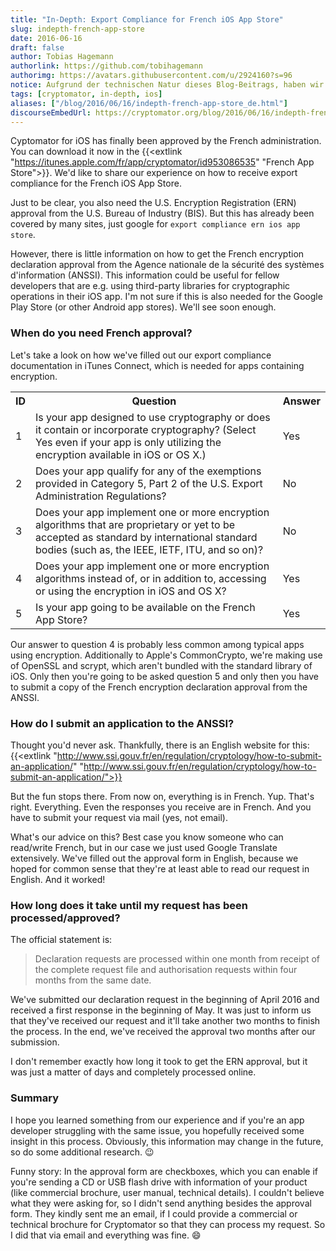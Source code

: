 ```yaml
---
title: "In-Depth: Export Compliance for French iOS App Store"
slug: indepth-french-app-store
date: 2016-06-16
draft: false
author: Tobias Hagemann
authorlink: https://github.com/tobihagemann
authorimg: https://avatars.githubusercontent.com/u/2924160?s=96
notice: Aufgrund der technischen Natur dieses Blog-Beitrags, haben wir diesen nicht übersetzt. Viel Spaß beim Lesen!
tags: [cryptomator, in-depth, ios]
aliases: ["/blog/2016/06/16/indepth-french-app-store_de.html"]
discourseEmbedUrl: https://cryptomator.org/blog/2016/06/16/indepth-french-app-store_en.html
---
```

Cyptomator for iOS has finally been approved by the French administration. You can download it now in the {{<extlink "https://itunes.apple.com/fr/app/cryptomator/id953086535" "French App Store">}}. We'd like to share our experience on how to receive export compliance for the French iOS App Store.

Just to be clear, you also need the U.S. Encryption Registration (ERN) approval from the U.S. Bureau of Industry (BIS). But this has already been covered by many sites, just google for `export compliance ern ios app store`.

However, there is little information on how to get the French encryption declaration approval from the Agence nationale de la sécurité des systèmes d'information (ANSSI). This information could be useful for fellow developers that are e.g. using third-party libraries for cryptographic operations in their iOS app. I'm not sure if this is also needed for the Google Play Store (or other Android app stores). We'll see soon enough.

### When do you need French approval?
Let's take a look on how we've filled out our export compliance documentation in iTunes Connect, which is needed for apps containing encryption.

<table class="table-auto">
  <tr class="border-t">
    <th class="px-4 py-2">ID</th>
    <th class="px-4 py-2">Question</th>
    <th class="px-4 py-2">Answer</th>
  </tr>
  <tr class="border-t">
    <td class="px-4 py-2">1</td>
    <td class="px-4 py-2">Is your app designed to use cryptography or does it contain or incorporate cryptography? (Select Yes even if your app is only utilizing the encryption available in iOS or OS X.)</td>
    <td class="px-4 py-2">Yes</td>
  </tr>
  <tr class="border-t">
    <td class="px-4 py-2">2</td>
    <td class="px-4 py-2">Does your app qualify for any of the exemptions provided in Category 5, Part 2 of the U.S. Export Administration Regulations?</td>
    <td class="px-4 py-2">No</td>
  </tr>
  <tr class="border-t">
    <td class="px-4 py-2">3</td>
    <td class="px-4 py-2">Does your app implement one or more encryption algorithms that are proprietary or yet to be accepted as standard by international standard bodies (such as, the IEEE, IETF, ITU, and so on)?</td>
    <td class="px-4 py-2">No</td>
  </tr>
  <tr class="border-t">
    <td class="px-4 py-2">4</td>
    <td class="px-4 py-2">Does your app implement one or more encryption algorithms instead of, or in addition to, accessing or using the encryption in iOS and OS X?</td>
    <td class="px-4 py-2">Yes</td>
  </tr>
  <tr class="border-t">
    <td class="px-4 py-2">5</td>
    <td class="px-4 py-2">Is your app going to be available on the French App Store?</td>
    <td class="px-4 py-2">Yes</td>
  </tr>
</table>

Our answer to question 4 is probably less common among typical apps using encryption. Additionally to Apple's CommonCrypto, we're making use of OpenSSL and scrypt, which aren't bundled with the standard library of iOS. Only then you're going to be asked question 5 and only then you have to submit a copy of the French encryption declaration approval from the ANSSI.

### How do I submit an application to the ANSSI?
Thought you'd never ask. Thankfully, there is an English website for this: {{<extlink "http://www.ssi.gouv.fr/en/regulation/cryptology/how-to-submit-an-application/" "http://www.ssi.gouv.fr/en/regulation/cryptology/how-to-submit-an-application/">}}

But the fun stops there. From now on, everything is in French. Yup. That's right. Everything. Even the responses you receive are in French. And you have to submit your request via mail (yes, not email).

What's our advice on this? Best case you know someone who can read/write French, but in our case we just used Google Translate extensively. We've filled out the approval form in English, because we hoped for common sense that they're at least able to read our request in English. And it worked!

### How long does it take until my request has been processed/approved?
The official statement is:

> Declaration requests are processed within one month from receipt of the complete request file and authorisation requests within four months from the same date.

We've submitted our declaration request in the beginning of April 2016 and received a first response in the beginning of May. It was just to inform us that they've received our request and it'll take another two months to finish the process. In the end, we've received the approval two months after our submission.

I don't remember exactly how long it took to get the ERN approval, but it was just a matter of days and completely processed online.

### Summary
I hope you learned something from our experience and if you're an app developer struggling with the same issue, you hopefully received some insight in this process. Obviously, this information may change in the future, so do some additional research. :wink:

Funny story: In the approval form are checkboxes, which you can enable if you're sending a CD or USB flash drive with information of your product (like commercial brochure, user manual, technical details). I couldn't believe what they were asking for, so I didn't send anything besides the approval form. They kindly sent me an email, if I could provide a commercial or technical brochure for Cryptomator so that they can process my request. So I did that via email and everything was fine. :smile:
